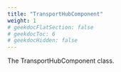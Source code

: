 ```yaml
---
title: "TransportHubComponent"
weight: 1
# geekdocFlatSection: false
# geekdocToc: 6
# geekdocHidden: false
---
```


The TransportHubComponent class.